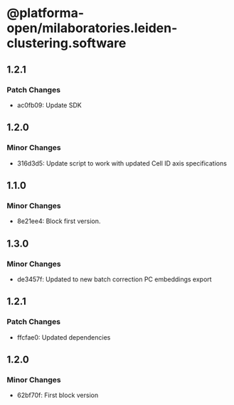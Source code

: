 # @platforma-open/milaboratories.leiden-clustering.software

## 1.2.1

### Patch Changes

- ac0fb09: Update SDK

## 1.2.0

### Minor Changes

- 316d3d5: Update script to work with updated Cell ID axis specifications

## 1.1.0

### Minor Changes

- 8e21ee4: Block first version.

## 1.3.0

### Minor Changes

- de3457f: Updated to new batch correction PC embeddings export

## 1.2.1

### Patch Changes

- ffcfae0: Updated dependencies

## 1.2.0

### Minor Changes

- 62bf70f: First block version
